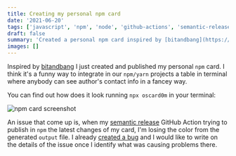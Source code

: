 ```yaml
---
title: Creating my personal npm card
date: '2021-06-20'
tags: ['javascript', 'npm', 'node', 'github-actions', 'semantic-release']
draft: false
summary: 'Created a personal npm card inspired by [bitandbang](https://github.com/bnb/bitandbang)'
images: []
---
```


Inspired by [bitandbang](https://github.com/bnb/bitandbang) I just created and published my personal `npm` card. I think it's
a funny way to integrate in our `npm/yarn` projects a table in terminal where anybody can see author's contact info in a fancey way.

You can find out how does it look running `npx oscard0m` in your terminal:

![npm card screenshot](https://www.oscardominguez.dev/_next/image?url=%2Fstatic%2Fimages%2Fnpm-card-screenshot.png&w=640&q=75 'npm card screenshot')

An issue that come up is, when my [semantic release](https://semantic-release.gitbook.io/semantic-release/) GitHub Action trying to publish in `npm` the latest changes of my card, I'm losing the color from the generated `output` file.
I already [created a bug](https://github.com/oscard0m/npm-personal-card/issues/5) and I would like to write on the details of the issue once I
identify what was causing problems there.
